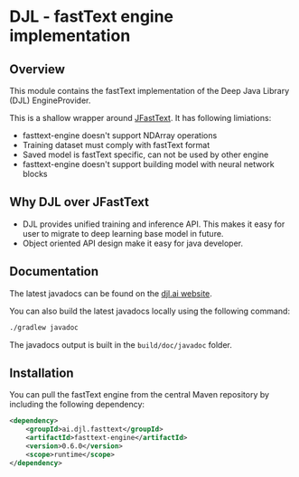 # DJL - fastText engine implementation

## Overview

This module contains the fastText implementation of the Deep Java Library (DJL) EngineProvider.

This is a shallow wrapper around [JFastText](https://github.com/vinhkhuc/JFastText). It has following limiations:

- fasttext-engine doesn't support NDArray operations
- Training dataset must comply with fastText format
- Saved model is fastText specific, can not be used by other engine
- fasttext-engine doesn't support building model with neural network blocks

## Why DJL over JFastText

- DJL provides unified training and inference API. This makes it easy for user to migrate to deep learning base model in future.
- Object oriented API design make it easy for java developer.

## Documentation

The latest javadocs can be found on the [djl.ai website](https://javadoc.io/doc/ai.djl.fasttext/fasttext-engine/latest/index.html).

You can also build the latest javadocs locally using the following command:

```sh
./gradlew javadoc
```
The javadocs output is built in the `build/doc/javadoc` folder.


## Installation
You can pull the fastText engine from the central Maven repository by including the following dependency:

```xml
<dependency>
    <groupId>ai.djl.fasttext</groupId>
    <artifactId>fasttext-engine</artifactId>
    <version>0.6.0</version>
    <scope>runtime</scope>
</dependency>
```
